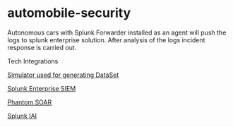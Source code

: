 # automobile-security

Autonomous cars with Splunk Forwarder installed as an agent will push the logs to splunk enterprise solution. After analysis of the logs incident response is carried out.

Tech Integrations

[Simulator used for generating DataSet](https://github.com/carloop/simulator)

[Splunk Enterprise SIEM](https://www.splunk.com/)

[Phantom SOAR](https://www.splunk.com/en_us/software/splunk-security-orchestration-and-automation.html)

[Splunk IAI](https://www.splunk.com/blog/2018/04/10/introducing-splunk-industrial-asset-intelligence.html)


